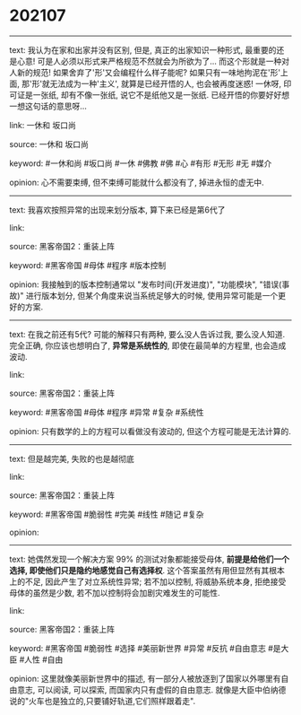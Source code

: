 # 202107

---

text: 我认为在家和出家并没有区别, 但是, 真正的出家知识一种形式, 最重要的还是心意! 可是人必须以形式来严格规范不然就会为所欲为了... 而这个形就是一种对人新的规范! 如果舍弃了'形'又会编程什么样子能呢? 如果只有一味地拘泥在'形'上面, 那'形'就无法成为一种'主义', 就算是已经开悟的人, 也会被再度迷惑! 一休呀, 印可证是一张纸, 却有不像一张纸, 说它不是纸他又是一张纸. 已经开悟的你要好好想一想这句话的意思呀...

link: 一休和 坂口尚

source: 一休和 坂口尚

keyword:  #一休和尚 #坂口尚 #一休 #佛教 #佛 #心 #有形 #无形 #无 #媒介

opinion: 心不需要束缚, 但不束缚可能就什么都没有了, 掉进永恒的虚无中.

---

text: 我喜欢按照异常的出现来划分版本, 算下来已经是第6代了

link:

source: 黑客帝国2：重装上阵

keyword: #黑客帝国 #母体 #程序 #版本控制

opinion: 我接触到的版本控制通常以 "发布时间\(开发进度\)", "功能模块", "错误\(事故\)" 进行版本划分, 但某个角度来说当系统足够大的时候, 使用异常可能是一个更好的方案.

---

text: 在我之前还有5代? 可能的解释只有两种, 要么没人告诉过我, 要么没人知道. 完全正确, 你应该也想明白了, **异常是系统性的**, 即使在最简单的方程里, 也会造成波动.

link:

source: 黑客帝国2：重装上阵

keyword: #黑客帝国 #母体 #程序 #异常 #复杂 #系统性

opinion: 只有数学的上的方程可以看做没有波动的, 但这个方程可能是无法计算的.

---

text: 但是越完美, 失败的也是越彻底

link:

source: 黑客帝国2：重装上阵

keyword: #黑客帝国 #脆弱性 #完美 #线性 #随记 #复杂

opinion:

---

text: 她偶然发现一个解决方案 99% 的测试对象都能接受母体, **前提是给他们一个选择, 即使他们只是隐约地感觉自己有选择权**. 这个答案虽然有用但显然有其根本上的不足, 因此产生了对立系统性异常; 若不加以控制, 将威胁系统本身, 拒绝接受母体的虽然是少数, 若不加以控制将会加剧灾难发生的可能性.

link:

source: 黑客帝国2：重装上阵

keyword: #黑客帝国 #脆弱性 #选择 #美丽新世界 #异常 #反抗 #自由意志 #是大臣 #人性 #自由

opinion: 这里就像美丽新世界中的描述, 有一部分人被放逐到了国家以外哪里有自由意志, 可以阅读, 可以探索, 而国家内只有虚假的自由意志. 就像是大臣中伯纳德说的"火车也是独立的,只要铺好轨道,它们照样跟着走".
